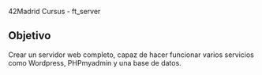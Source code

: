 42Madrid Cursus - ft_server

## Objetivo

Crear un servidor web completo, capaz de hacer funcionar varios servicios como Wordpress, PHPmyadmin y una base de datos.
